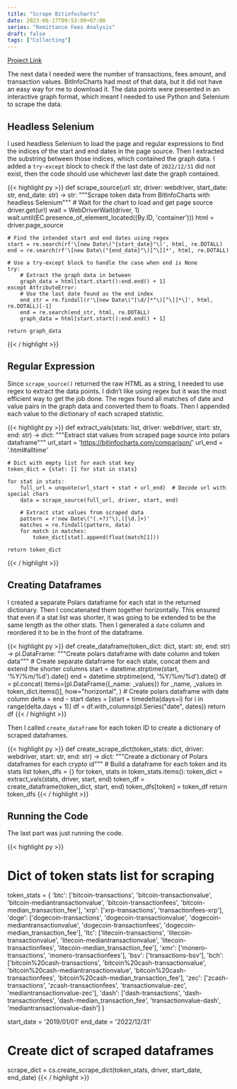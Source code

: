 ```yaml
---
title: "Scrape Bitinfocharts"
date: 2023-06-17T09:53:09+07:00
series: "Remittance Fees Analysis"
draft: false
tags: ["Collecting"]
---
```


[Project Link](https://github.com/kietnguyen01/Remittance-Fees-Analysis)

The next data I needed were the number of transactions, fees amount, and transaction values. BitInfoCharts had most of that data, but it did not have an easy way for me to download it. The data points were presented in an interactive graph format, which meant I needed to use Python and Selenium to scrape the data.

## Headless Selenium

I used headless Selenium to load the page and regular expressions to find the indices of the start and end dates in the page source. Then I extracted the substring between those indices, which contained the graph data. I added a `try-except` block to check if the last date of `2022/12/31` did not exist, then the code should use whichever last date the graph contained.

{{< highlight py >}}
def scrape_source(url: str, driver: webdriver, start_date: str, end_date: str) -> str:
    """Scrape token data from BitInfoCharts with headless Selenium"""
    # Wait for the chart to load and get page source
    driver.get(url)
    wait = WebDriverWait(driver, 1)
    wait.until(EC.presence_of_element_located((By.ID, 'container')))
    html = driver.page_source

    # Find the intended start and end dates using regex
    start = re.search(rf'\[new Date\("{start_date}"\)', html, re.DOTALL)
    end = re.search(rf'\[new Date\("{end_date}"\)[^\]]*', html, re.DOTALL)

    # Use a try-except block to handle the case when end is None
    try:
        # Extract the graph data in between
        graph_data = html[start.start():end.end() + 1]
    except AttributeError:
        # Use the last date found as the end index
        end_str = re.findall(r'\[new Date\("[\d/]*"\)[^\]]*\]', html, re.DOTALL)[-1]
        end = re.search(end_str, html, re.DOTALL)
        graph_data = html[start.start():end.end() + 1]

    return graph_data
{{< / highlight >}}

## Regular Expression

Since `scrape_source()` returned the raw HTML as a string, I needed to use regex to extract the data points. I didn’t like using regex but it was the most efficient way to get the job done. The regex found all matches of date and value pairs in the graph data and converted them to floats. Then I appended each value to the dictionary of each scraped statistic.

{{< highlight py >}}
def extract_vals(stats: list, driver: webdriver, start: str, end: str) -> dict:
    """Extract stat values from scraped page source into polars dataframe"""
    url_start = 'https://bitinfocharts.com/comparison/'
    url_end = '.html#alltime'

    # Dict with empty list for each stat key
    token_dict = {stat: [] for stat in stats}

    for stat in stats:
        full_url = unquote(url_start + stat + url_end)  # Decode url with special chars
        data = scrape_source(full_url, driver, start, end)

        # Extract stat values from scraped data
        pattern = r'new Date\("(.+?)"\),([\d.]+)'
        matches = re.findall(pattern, data)
        for match in matches:
            token_dict[stat].append(float(match[1]))

    return token_dict
{{< / highlight >}}

## Creating Dataframes

I created a separate Polars dataframe for each stat in the returned dictionary. Then I concatenated them together horizontally. This ensured that even if a stat list was shorter, it was going to be extended to be the same length as the other stats. Then I generated a `date` column and reordered it to be in the front of the dataframe.

{{< highlight py >}}
def create_dataframe(token_dict: dict, start: str, end: str) -> pl.DataFrame:
    """Create polars dataframe with date column and token data"""
    # Create separate dataframe for each state, concat them and extend the shorter columns
    start = datetime.strptime(start, '%Y/%m/%d').date()
    end = datetime.strptime(end, '%Y/%m/%d').date()
    df = pl.concat(
        items=[pl.DataFrame({_name: _values})
            for _name, _values in token_dict.items()],
        how="horizontal",
    )
    # Create polars dataframe with date column
    delta = end - start
    dates = [start + timedelta(days=i) for i in range(delta.days + 1)]
    df = df.with_columns(pl.Series("date", dates))
    return df
{{< / highlight >}}

Then I called `create_dataframe` for each token ID to create a dictionary of scraped dataframes.

{{< highlight py >}}
def create_scrape_dict(token_stats: dict, driver: webdriver, start: str, end: str) -> dict:
    """Create a dictionary of Polars dataframes for each crypto id"""
    # Build a dataframe for each token and its stats list
    token_dfs = {}
    for token, stats in token_stats.items():
        token_dict = extract_vals(stats, driver, start, end)
        token_df = create_dataframe(token_dict, start, end)
        token_dfs[token] = token_df
    return token_dfs
{{< / highlight >}}

## Running the Code

The last part was just running the code.

{{< highlight py >}}
# Dict of token stats list for scraping
token_stats = {
    'btc': ['bitcoin-transactions', 'bitcoin-transactionvalue', 'bitcoin-mediantransactionvalue', 'bitcoin-transactionfees', 'bitcoin-median_transaction_fee'],
    'xrp': ['xrp-transactions', 'transactionfees-xrp'],
    'doge': ['dogecoin-transactions', 'dogecoin-transactionvalue', 'dogecoin-mediantransactionvalue', 'dogecoin-transactionfees', 'dogecoin-median_transaction_fee'],
    'ltc': ['litecoin-transactions', 'litecoin-transactionvalue', 'litecoin-mediantransactionvalue', 'litecoin-transactionfees', 'litecoin-median_transaction_fee'],
    'xmr': ['monero-transactions', 'monero-transactionfees'],
    'bsv': ['transactions-bsv'],
    'bch': ['bitcoin%20cash-transactions', 'bitcoin%20cash-transactionvalue', 'bitcoin%20cash-mediantransactionvalue', 'bitcoin%20cash-transactionfees', 'bitcoin%20cash-median_transaction_fee'],
    'zec': ['zcash-transactions', 'zcash-transactionfees', 'transactionvalue-zec', 'mediantransactionvalue-zec'],
    'dash': ['dash-transactions', 'dash-transactionfees', 'dash-median_transaction_fee', 'transactionvalue-dash', 'mediantransactionvalue-dash']
}

start_date = '2019/01/01'
end_date = '2022/12/31'

# Create dict of scraped dataframes
scrape_dict = cs.create_scrape_dict(token_stats, driver, start_date, end_date)
{{< / highlight >}}